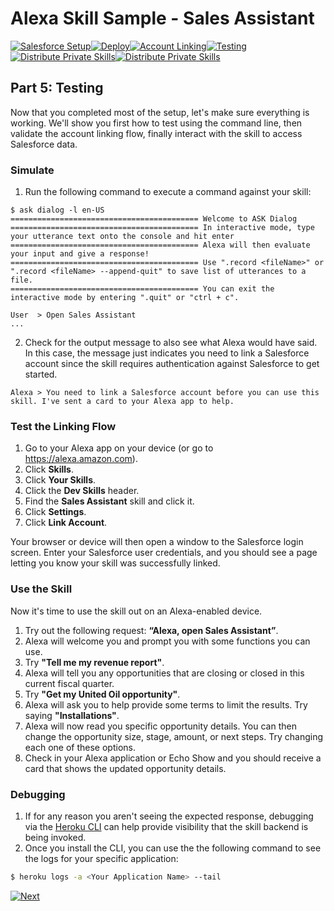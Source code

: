 # Alexa Skill Sample - Sales Assistant

[![Salesforce Setup](https://m.media-amazon.com/images/G/01/mobile-apps/dex/alexa/alexa-skills-kit/tutorials/tutorial-page-marker-1-done._TTH_.png)](./1-salesforce-setup.md)[![Deploy](https://m.media-amazon.com/images/G/01/mobile-apps/dex/alexa/alexa-skills-kit/tutorials/tutorial-page-marker-2-done._TTH_.png)](./2-heroku.md)[![Account Linking](https://m.media-amazon.com/images/G/01/mobile-apps/dex/alexa/alexa-skills-kit/tutorials/tutorial-page-marker-3-done._TTH_.png)](./3-deploy.md)[![Testing](https://m.media-amazon.com/images/G/01/mobile-apps/dex/alexa/alexa-skills-kit/tutorials/tutorial-page-marker-4-done._TTH_.png)](./4-account-linking.md)[![Distribute Private Skills](https://m.media-amazon.com/images/G/01/mobile-apps/dex/alexa/alexa-skills-kit/tutorials/tutorial-page-marker-5-on._TTH_.png)](./5-testing.md)[![Distribute Private Skills](https://m.media-amazon.com/images/G/01/mobile-apps/dex/alexa/alexa-skills-kit/tutorials/tutorial-page-marker-6-off._TTH_.png)](./6-distribute-private-skills.md)

## Part 5: Testing

Now that you completed most of the setup, let's make sure everything is working. We'll show you first how to test using the command line, then validate the account linking flow, finally interact with the skill to access Salesforce data.

### Simulate

1. Run the following command to execute a command against your skill:

```
$ ask dialog -l en-US
========================================== Welcome to ASK Dialog 
========================================== In interactive mode, type your utterance text onto the console and hit enter 
========================================== Alexa will then evaluate your input and give a response! 
========================================== Use ".record <fileName>" or ".record <fileName> --append-quit" to save list of utterances to a file. 
========================================== You can exit the interactive mode by entering ".quit" or "ctrl + c". 

User  > Open Sales Assistant
...
```

2. Check for the output message to also see what Alexa would have said. In this case, the message just indicates you need to link a Salesforce account since the skill requires authentication against Salesforce to get started. 

```
Alexa > You need to link a Salesforce account before you can use this skill. I've sent a card to your Alexa app to help.
```

### Test the Linking Flow

1. Go to your Alexa app on your device (or go to https://alexa.amazon.com).
2. Click **Skills**. 
3. Click **Your Skills**.
4. Click the **Dev Skills** header.
5. Find the **Sales Assistant** skill and click it.
6. Click **Settings**.
7. Click **Link Account**.

Your browser or device will then open a window to the Salesforce login screen. 
Enter your Salesforce user credentials, and you should see a page letting you know your skill was successfully linked.

### Use the Skill

Now it's time to use the skill out on an Alexa-enabled device.

1. Try out the following request: **“Alexa, open Sales Assistant”**.
2. Alexa will welcome you and prompt you with some functions you can use.
3. Try **"Tell me my revenue report"**.
4. Alexa will tell you any opportunities that are closing or closed in this current fiscal quarter.
5. Try **"Get my United Oil opportunity"**.
6. Alexa will ask you to help provide some terms to limit the results. Try saying **"Installations"**.
7. Alexa will now read you specific opportunity details. You can then change the opportunity size, stage, amount, or next steps. Try changing each one of these options.
8. Check in your Alexa application or Echo Show and you should receive a card that shows the updated opportunity details.

### Debugging

1. If for any reason you aren't seeing the expected response, debugging via the [Heroku CLI](https://devcenter.heroku.com/articles/heroku-cli) can help provide visibility that the skill backend is being invoked. 
2. Once you install the CLI, you can use the the following command to see the logs for your specific application:

```bash
$ heroku logs -a <Your Application Name> --tail
```

[![Next](https://m.media-amazon.com/images/G/01/mobile-apps/dex/alexa/alexa-skills-kit/tutorials/button-next._TTH_.png)](./6-distribute-private-skills.md)
